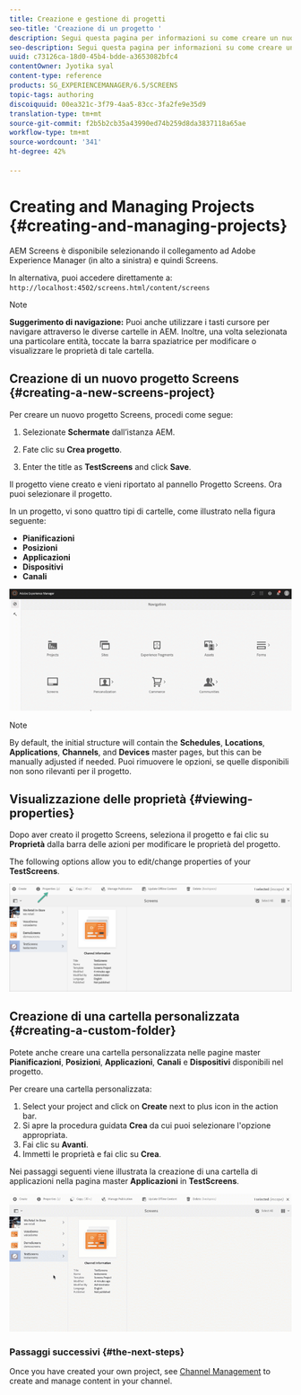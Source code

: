 ```yaml
---
title: Creazione e gestione di progetti
seo-title: 'Creazione di un progetto '
description: Segui questa pagina per informazioni su come creare un nuovo progetto Screens.
seo-description: Segui questa pagina per informazioni su come creare un nuovo progetto Screens.
uuid: c73126ca-18d0-45b4-bdde-a3653082bfc4
contentOwner: Jyotika syal
content-type: reference
products: SG_EXPERIENCEMANAGER/6.5/SCREENS
topic-tags: authoring
discoiquuid: 00ea321c-3f79-4aa5-83cc-3fa2fe9e35d9
translation-type: tm+mt
source-git-commit: f2b5b2cb35a43990ed74b259d8da3837118a65ae
workflow-type: tm+mt
source-wordcount: '341'
ht-degree: 42%

---
```



# Creating and Managing Projects {#creating-and-managing-projects}

AEM Screens è disponibile selezionando il collegamento ad Adobe Experience Manager (in alto a sinistra) e quindi Screens.

In alternativa, puoi accedere direttamente a: `http://localhost:4502/screens.html/content/screens`


>[!NOTE]
>**Suggerimento di navigazione:**
>Puoi anche utilizzare i tasti cursore per navigare attraverso le diverse cartelle in AEM. Inoltre, una volta selezionata una particolare entità, toccate la barra spaziatrice per modificare o visualizzare le proprietà di tale cartella.

## Creazione di un nuovo progetto Screens {#creating-a-new-screens-project}

Per creare un nuovo progetto Screens, procedi come segue:

1. Selezionate **Schermate** dall’istanza AEM.

1. Fate clic su **Crea progetto**.

1. Enter the title as **TestScreens** and click **Save**.

Il progetto viene creato e vieni riportato al pannello Progetto Screens. Ora puoi selezionare il progetto.

In un progetto, vi sono quattro tipi di cartelle, come illustrato nella figura seguente:

* **Pianificazioni**
* **Posizioni**
* **Applicazioni**
* **Dispositivi**
* **Canali**

![player1](assets/create-project.gif)

>[!NOTE]
>
>By default, the initial structure will contain the **Schedules**, **Locations**, **Applications**, **Channels**, and **Devices** master pages, but this can be manually adjusted if needed. Puoi rimuovere le opzioni, se quelle disponibili non sono rilevanti per il progetto.


## Visualizzazione delle proprietà {#viewing-properties}

Dopo aver creato il progetto Screens, seleziona il progetto e fai clic su **Proprietà** dalla barra delle azioni per modificare le proprietà del progetto.

The following options allow you to edit/change properties of your **TestScreens**.

![immagine](assets/create-project2.png)


## Creazione di una cartella personalizzata {#creating-a-custom-folder}

Potete anche creare una cartella personalizzata nelle pagine master **Pianificazioni**, **Posizioni**, **Applicazioni**, **Canali** e **Dispositivi** disponibili nel progetto.

Per creare una cartella personalizzata:

1. Select your project and click on **Create** next to plus icon in the action bar.
1. Si apre la procedura guidata **Crea** da cui puoi selezionare l&#39;opzione appropriata.
1. Fai clic su **Avanti**.
1. Immetti le proprietà e fai clic su **Crea**.

Nei passaggi seguenti viene illustrata la creazione di una cartella di applicazioni nella pagina master **Applicazioni** in **TestScreens**.

![player2-1](assets/create-project3.gif)

### Passaggi successivi {#the-next-steps}

Once you have created your own project, see [Channel Management](managing-channels.md) to create and manage content in your channel.

